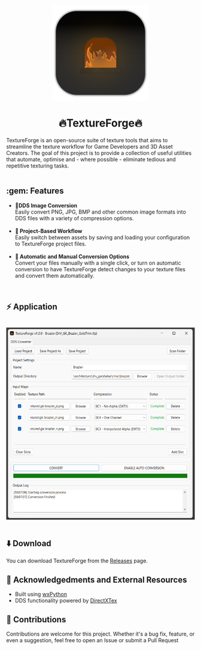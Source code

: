 <div align="center">
<img src="images/icon/exports/icon.png" width="256px" height="256px"/>
<h1>🔥TextureForge🔥</h1>
</div>
    TextureForge is an open-source suite of texture tools that aims to streamline the texture workflow for 
    Game Developers and 3D Asset Creators. The goal of this project is to provide a collection of useful utilities 
    that automate, optimise and - where possible - eliminate tedious and repetitive texturing tasks.
</div>
<br>    <br>

<h2>:gem: Features</h2>
<ul>
    <li>
        <strong>🔁DDS Image Conversion </strong>
        <br>Easily convert PNG, JPG, BMP and other common image formats into DDS files with a variety of compression options.
    </li>
    <br>
    <li>
        <strong>📒 Project-Based Workflow</strong>
        <br>Easily switch between assets by saving and loading your configuration to TextureForge project files.
    </li>
    <br>
    <li>
        <strong>🔧 Automatic and Manual Conversion Options</strong>
        <br>Convert your files manually with a single click, or turn on automatic conversion to have TextureForge detect changes to your texture files and
        convert them automatically.
    </li>
</ul>
    <br>

<h2> ⚡ Application </h2>
<br>
<div align="center">
    <img src="images/app.png" height="512"/>
</div>
<br>

<h2> ⬇️ Download</h2>
You can download TextureForge from the <a href="https://github.com/altire-dev/TextureForge/releases">Releases</a> page.
<br>
    
<h2>📌 Acknowledgedments and External Resources</h2>
<ul>
    <li>
        Built using <a href="https://github.com/wxWidgets/Phoenix">wxPython</a>
    </li>
    <li>
        DDS functionality powered by <a href="https://github.com/microsoft/DirectXTex/wiki/Texconv">DirectXTex</a>
    </li>
</ul>

<h2> 👐 Contributions</h2>
Contributions are welcome for this project. Whether it's a bug fix, feature, or even a suggestion, feel free to open an Issue or submit a Pull Request
